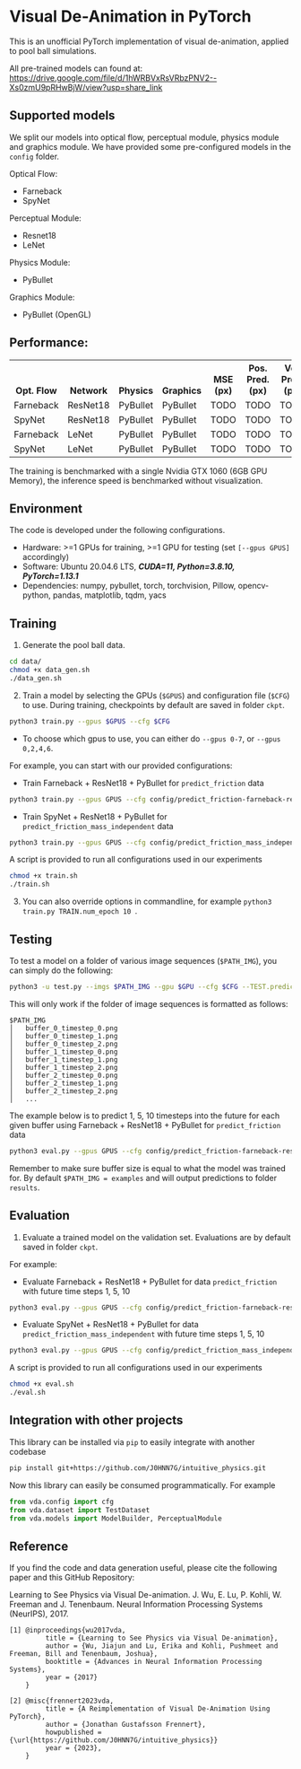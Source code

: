 # Visual De-Animation in PyTorch

This is an unofficial PyTorch implementation of visual de-animation, applied to pool ball simulations.

All pre-trained models can found at: https://drive.google.com/file/d/1hWRBVxRsVRbzPNV2--Xs0zmU9pRHwBjW/view?usp=share_link 

## Supported models
We split our models into optical flow, perceptual module, physics module and graphics module. We have provided some pre-configured models in the ```config``` folder.

Optical Flow:
- Farneback
- SpyNet

Perceptual Module:
- Resnet18
- LeNet

Physics Module:
- PyBullet

Graphics Module:
- PyBullet (OpenGL)

## Performance:

<table><tbody>
    <th valign="bottom">Opt. Flow</th>
    <th valign="bottom">Network</th>
    <th valign="bottom">Physics</th>
    <th valign="bottom">Graphics</th>
    <th valign="bottom">MSE (px)</th>
    <th valign="bottom">Pos. Pred. (px)</th>
    <th valign="bottom">Vel. Pred. (px)</th>
    <th valign="bottom">Inf. Speed (fps)</th>
    <tr>
        <td>Farneback</td>
        <td>ResNet18</td>
        <td>PyBullet</td>
        <td>PyBullet</td>
        <td>TODO</td>
        <td>TODO</td>
        <td>TODO</td>
        <td>TODO</td>
    </tr>
    <tr>
        <td>SpyNet</td>
        <td>ResNet18</td>
        <td>PyBullet</td>
        <td>PyBullet</td>
        <td>TODO</td>
        <td>TODO</td>
        <td>TODO</td>
        <td>TODO</td>
    </tr> 
    <tr>
        <td>Farneback</td>
        <td>LeNet</td>
        <td>PyBullet</td>
        <td>PyBullet</td>
        <td>TODO</td>
        <td>TODO</td>
        <td>TODO</td>
        <td>TODO</td>
    </tr> 
    <tr>
        <td>SpyNet</td>
        <td>LeNet</td>
        <td>PyBullet</td>
        <td>PyBullet</td>
        <td>TODO</td>
        <td>TODO</td>
        <td>TODO</td>
        <td>TODO</td>
    </tr>
</tbody></table>

The training is benchmarked with a single Nvidia GTX 1060  (6GB GPU Memory), the inference speed is benchmarked without visualization.

## Environment
The code is developed under the following configurations.
- Hardware: >=1 GPUs for training, >=1 GPU for testing (set ```[--gpus GPUS]``` accordingly)
- Software: Ubuntu 20.04.6 LTS, ***CUDA=11, Python=3.8.10, PyTorch=1.13.1***
- Dependencies: numpy, pybullet, torch, torchvision, Pillow, opencv-python, pandas, matplotlib, tqdm, yacs

## Training
1. Generate the pool ball data. 
```bash
cd data/
chmod +x data_gen.sh
./data_gen.sh
```
2. Train a model by selecting the GPUs (```$GPUS```) and configuration file (```$CFG```) to use. During training, checkpoints by default are saved in folder ```ckpt```.
```bash
python3 train.py --gpus $GPUS --cfg $CFG 
```
- To choose which gpus to use, you can either do ```--gpus 0-7```, or ```--gpus 0,2,4,6```.

For example, you can start with our provided configurations: 

* Train Farneback + ResNet18 + PyBullet for ```predict_friction``` data
```bash
python3 train.py --gpus GPUS --cfg config/predict_friction-farneback-resnet18-pybullet.yaml
```

* Train SpyNet + ResNet18 + PyBullet for ```predict_friction_mass_independent``` data
```bash
python3 train.py --gpus GPUS --cfg config/predict_friction_mass_independent-spynet-resnet18-pybullet.yaml
```

A script is provided to run all configurations used in our experiments
```bash
chmod +x train.sh
./train.sh
```

3. You can also override options in commandline, for example  ```python3 train.py TRAIN.num_epoch 10 ```.

## Testing

To test a model on a folder of various image sequences (```$PATH_IMG```), you can simply do the following:
```bash
python3 -u test.py --imgs $PATH_IMG --gpu $GPU --cfg $CFG --TEST.prediction_timesteps $PREDICTION_TIMESTEPS
```
This will only work if the folder of image sequences is formatted as follows:
```
$PATH_IMG
│   buffer_0_timestep_0.png
│   buffer_0_timestep_1.png
│   buffer_0_timestep_2.png
│   buffer_1_timestep_0.png
│   buffer_1_timestep_1.png
│   buffer_1_timestep_2.png
│   buffer_2_timestep_0.png
│   buffer_2_timestep_1.png
│   buffer_2_timestep_2.png
│   ...
```

The example below is to predict 1, 5, 10 timesteps into the future for each given buffer using Farneback + ResNet18 + PyBullet for ```predict_friction``` data
```bash
python3 eval.py --gpus GPUS --cfg config/predict_friction-farneback-resnet18-pybullet.yaml --TEST.prediction_timesteps [1,5,10]
```

Remember to make sure buffer size is equal to what the model was trained for. By default ```$PATH_IMG = examples```
and will output predictions to folder ```results```.

## Evaluation
1. Evaluate a trained model on the validation set. Evaluations are by default saved in folder ```ckpt```.

For example:

* Evaluate Farneback + ResNet18 + PyBullet for data ```predict_friction``` with future time steps 1, 5, 10
```bash
python3 eval.py --gpus GPUS --cfg config/predict_friction-farneback-resnet18-pybullet.yaml --VAL.prediction_timesteps [1,5,10]
```

* Evaluate SpyNet + ResNet18 + PyBullet for data ```predict_friction_mass_independent``` with future time steps 1, 5, 10
```bash
python3 eval.py --gpus GPUS --cfg config/predict_friction_mass_independent-spynet-resnet18-pybullet.yaml --VAL.prediction_timesteps [1,5,10]
```

A script is provided to run all configurations used in our experiments
```bash
chmod +x eval.sh
./eval.sh
```

## Integration with other projects
This library can be installed via `pip` to easily integrate with another codebase
```bash
pip install git+https://github.com/J0HNN7G/intuitive_physics.git
```

Now this library can easily be consumed programmatically. For example
```python
from vda.config import cfg
from vda.dataset import TestDataset
from vda.models import ModelBuilder, PerceptualModule
```

## Reference

If you find the code and data generation useful, please cite the following paper and this GitHub Repository:

Learning to See Physics via Visual De-animation. J. Wu, E. Lu, P. Kohli, W. Freeman and J. Tenenbaum. Neural Information Processing Systems
(NeurIPS), 2017.

    [1] @inproceedings{wu2017vda,
             title = {Learning to See Physics via Visual De-animation},
             author = {Wu, Jiajun and Lu, Erika and Kohli, Pushmeet and Freeman, Bill and Tenenbaum, Joshua},
             booktitle = {Advances in Neural Information Processing Systems},
             year = {2017}
        }

    [2] @misc{frennert2023vda,
             title = {A Reimplementation of Visual De-Animation Using PyTorch},
             author = {Jonathan Gustafsson Frennert},
             howpublished = {\url{https://github.com/J0HNN7G/intuitive_physics}}
             year = {2023},
        }